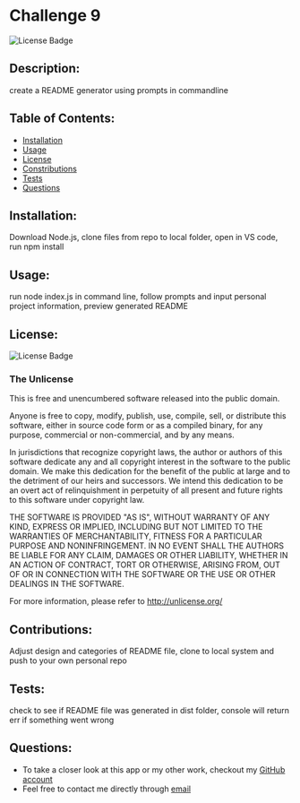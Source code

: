 
# **Challenge 9**
![License Badge](https://img.shields.io/badge/license-The%20Unlicense-blue/)

## **Description:**
create a README generator using prompts in commandline

## **Table of Contents:**
* [Installation](#Installation)
* [Usage](#Usage)
* [License](#License)
* [Constributions](#Contributions)
* [Tests](#Tests)
* [Questions](#Questions)

## **Installation:**
Download Node.js, clone files from repo to local folder, open in VS code, run npm install

## **Usage:**
run node index.js in command line, follow prompts and input personal project information, preview generated README

## **License:**
![License Badge](https://img.shields.io/badge/license-The%20Unlicense-blue/)

### **The Unlicense**

This is free and unencumbered software released into the public domain.

Anyone is free to copy, modify, publish, use, compile, sell, or
distribute this software, either in source code form or as a compiled
binary, for any purpose, commercial or non-commercial, and by any
means.

In jurisdictions that recognize copyright laws, the author or authors
of this software dedicate any and all copyright interest in the
software to the public domain. We make this dedication for the benefit
of the public at large and to the detriment of our heirs and
successors. We intend this dedication to be an overt act of
relinquishment in perpetuity of all present and future rights to this
software under copyright law.

THE SOFTWARE IS PROVIDED "AS IS", WITHOUT WARRANTY OF ANY KIND,
EXPRESS OR IMPLIED, INCLUDING BUT NOT LIMITED TO THE WARRANTIES OF
MERCHANTABILITY, FITNESS FOR A PARTICULAR PURPOSE AND NONINFRINGEMENT.
IN NO EVENT SHALL THE AUTHORS BE LIABLE FOR ANY CLAIM, DAMAGES OR
OTHER LIABILITY, WHETHER IN AN ACTION OF CONTRACT, TORT OR OTHERWISE,
ARISING FROM, OUT OF OR IN CONNECTION WITH THE SOFTWARE OR THE USE OR
OTHER DEALINGS IN THE SOFTWARE.

For more information, please refer to <http://unlicense.org/>
    

## **Contributions:**
Adjust design and categories of README file, clone to local system and push to your own personal repo 

## **Tests:**
check to see if README file was generated in dist folder, console will return err if something went wrong

## **Questions:**
* To take a closer look at this app or my other work, checkout my [GitHub account](https://github.com/Metelak)
* Feel free to contact me directly through [email](megan.metelak@gmail.com)
  